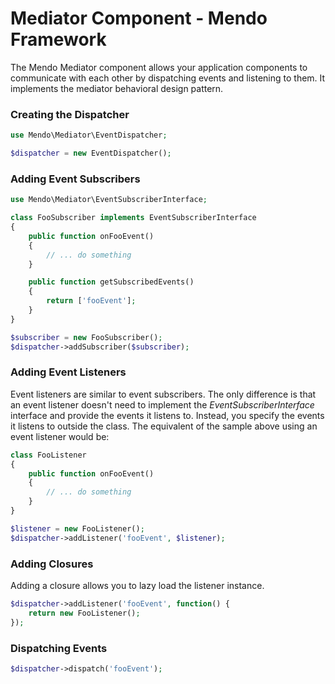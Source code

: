# Mediator Component - Mendo Framework

The Mendo Mediator component allows your application components to communicate with each other by dispatching events and listening to them. It implements the mediator behavioral design pattern.

### Creating the Dispatcher

```php
use Mendo\Mediator\EventDispatcher;

$dispatcher = new EventDispatcher();
```

### Adding Event Subscribers

```php
use Mendo\Mediator\EventSubscriberInterface;

class FooSubscriber implements EventSubscriberInterface
{
    public function onFooEvent()
    {
        // ... do something
    }

    public function getSubscribedEvents()
    {
        return ['fooEvent'];
    }
}

$subscriber = new FooSubscriber();
$dispatcher->addSubscriber($subscriber);
```

### Adding Event Listeners

Event listeners are similar to event subscribers. 
The only difference is that an event listener doesn't need to implement the *EventSubscriberInterface* interface
and provide the events it listens to. Instead, you specify the events it listens to outside the class.
The equivalent of the sample above using an event listener would be:

```php
class FooListener
{
    public function onFooEvent()
    {
        // ... do something
    }
}

$listener = new FooListener();
$dispatcher->addListener('fooEvent', $listener);
```

### Adding Closures

Adding a closure allows you to lazy load the listener instance.

```php
$dispatcher->addListener('fooEvent', function() {
	return new FooListener();
});
```

### Dispatching Events

```php
$dispatcher->dispatch('fooEvent');
```
